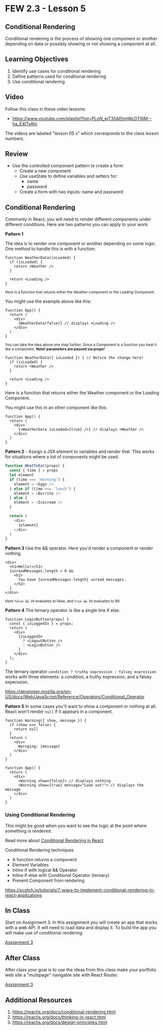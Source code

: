 # FEW 2.3 - Lesson 5

<!-- > -->

## Conditional Rendering

Conditional rendering is the process of showing one component or another depending on data or possibly showing or not showing a component at all. 

<!-- > -->

## Learning Objectives

1. Identify use cases for conditional rendering
1. Define patterns used for conditional rendering
1. Use conditional rendering

<!-- > -->

## Video

Follow this class in these video lessons:

- https://www.youtube.com/playlist?list=PLoN_ejT35AEhmWcDTI6M--ha_E4lTyAtx

The videos are labeled "lesson 05 x" which corresponds to the class lesson numbers. 

<!-- > -->

##  Review 

- Use the controlled component pattern to create a form
  - Create a new component
  - Use useState to define variables and setters for: 
    - name
    - password 
  - Create a form with two inputs: name and password

<!-- > -->

## Conditional Rendering

Commonly in React, you will need to render different components under different conditions. Here are two patterns you can apply to your work: 

<!-- > -->

**Pattern 1**

The idea is to render one component or another depending on some logic. One method to handle this is with a function:

```JS 
function WeatherData(isLoaded) {
  if (isLoaded) {
    return <Weather />
  }

  return <Loading />
}
```

<small>Here is a function that returns either the Weather component or the Loading Component.</small>

<!-- > -->

You might use the example above like this: 

```JS
function App() {
  return (
    <div>
      {WeatherData(false)} // displays <Loading />
    </div>
  )
}
```

<small>You can take the idea above one step further. Since a Component is a function you treat it like a component. **Note! parameters are passed via props!**</small>

<!-- > -->

```JS 
function WeatherData({ isLoaded }) { // Notice the change here!
  if (isLoaded) {
    return <Weather />
  }

  return <Loading />
}
```

Here is a function that returns either the Weather component or the Loading Component. 

<!-- > -->

You might use this in an other component like this: 

```JS
function App() {
  return (
    <div>
      {<WeatherData isLoaded={true} />} // displays <Weather />
    </div>
  )
}
```

<!-- > -->

**Pattern 2** - Assign a JSX element to variables and render that. This works for situations where a list of components might be used. 

```JavaScript
function WhatToEat(props) {
  const { time } = props
  let element
  if (time === 'morning') {
    element = <Eggs />
  } else if (time === 'lunch') {
    element = <Burrito />
  } else {
    element = <Icecream />
  }

  return (
    <div>
      {element}
    </div>
  )
}
```

<!-- > -->

**Pattern 3** Use the && operator. Here you'd render a component or render nothing. 

```JS 
<div>
  <h1>Hello!</h1>
  {unreadMessages.length > 0 &&
    <h2>
      You have {unreadMessages.length} unread messages.
    </h2>
  }
</div>
```

<small>Here `false && 99` evaluates to false, and `true && 99` evaluates to 99.</small>

<!-- > -->

**Pattern 4** The ternary operator is like a single line if else. 

```JSX
function LoginButton(props) {
  const { isLoggedIn } = props;
  return (
    <div>
      {isLoggedIn
        ? <LogoutButton />
        : <LoginButton />
      }
    </div>
  );
}
```

The ternary operator `condition ? truthy expression : falsey expression` works with three elements: a condition, a truthy expression, and a falsey experssion. 

<!-- > -->

https://developer.mozilla.org/en-US/docs/Web/JavaScript/Reference/Operators/Conditional_Operator

**Pattern 5** In some cases you'll want to show a component or nothing at all. React won't render `null` if it appears in a component. 

```JSX 
function Warning({ show, message }) {
  if (show === false) {
    return null
  }
  return (
    <div>
      Warnging: {message}
    </div>
  ) 
}

function App() {
  return (
    <div>
      <Warning show={false}> // displays nothing
      <Warning show={true} message="Look out!"> // displays the message
    </div>
  )
}
```

### Using Conditional Rendering

This might be good when you want to see the logic at the point where something is rendered. 

Read more about [Conditional Rendering in React](https://reactjs.org/docs/conditional-rendering.html)

Conditional Rendering techniques

- A function returns a component
- Element Variables
- Inline if with logical && Operator
- Inline if-else with Conditional Operator (ternary)
- Prevent Component from rendering

https://scotch.io/tutorials/7-ways-to-implement-conditional-rendering-in-react-applications

## In Class 

Start on Assignment 3. In this assignment you will create an app that works with a web API. It will need to load data and display it. To build the app you will make use of conditional rendering.

[Assignment 3](../Assignments/Assignment-03)

## After Class

After class your goal is to use the ideas from this class make your portfolio web site a "multipage" navigable site with React Router. 

[Assignment 3](../Assignments/Assignment-03)

## Additional Resources

1. https://reactjs.org/docs/conditional-rendering.html
1. https://reactjs.org/docs/thinking-in-react.html
1. https://reactjs.org/docs/design-principles.html


